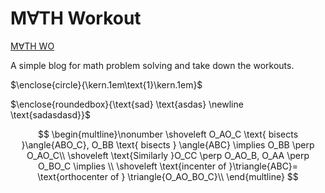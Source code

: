 # M&#8704;TH Workout

[M&#8704;TH WO](https://mathwo.github.io/)

A simple blog for math problem solving and take down the workouts.

$\enclose{circle}{\kern.1em\text{1}\kern.1em}$

$\enclose{roundedbox}{\text{sad} \text{asdas} \newline \text{sadasdasd}}$

$$
\begin{multline}\nonumber
\shoveleft O_AO_C \text{ bisects }\angle{ABO_C}, O_BB \text{ bisects } \angle{ABC} \implies O_BB \perp O_AO_C\\
\shoveleft \text{Similarly }O_CC \perp O_AO_B, O_AA \perp O_BO_C \implies \\
\shoveleft \text{incenter of }\triangle{ABC}= \text{orthocenter of } \triangle{O_AO_BO_C}\\
\end{multline}
$$
